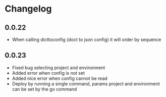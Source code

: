 # Changelog

## 0.0.22
-	When calling dicttoconfig (doct to json config) it will order by sequence

## 0.0.23
-	Fixed bug selecting project and environment
-	Added error when config is not set
-	Added nice error when config cannot be read
-	Deploy by running a single command, params project and environment can be set by the go command